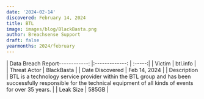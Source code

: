 ```yaml
---
date: '2024-02-14'
discovered: February 14, 2024
title: BTL
image: images/blog/BlackBasta.png
author: Breachsense Support
draft: false
yearmonths: 2024/february
---
```


| Data Breach Report------------:     |:-------------:    | :-----:|
| Victim      | btl.info      | 
| Threat Actor      | BlackBasta      | 
| Date Discovered      | Feb 14, 2024      | 
| Description      | BTL is a technology service provider within the BTL group and has been successfully responsible for the technical equipment of all kinds of events for over 35 years.      | 
| Leak Size      | 585GB      | 

